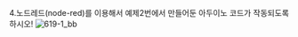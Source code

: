 4.노드레드(node-red)를 이용해서 예제2번에서 만들어둔 아두이노 코드가 작동되도록 하시오!
![619-1_bb](https://github.com/user-attachments/assets/dc3304ed-25b1-414b-8310-353c7b20285e)
